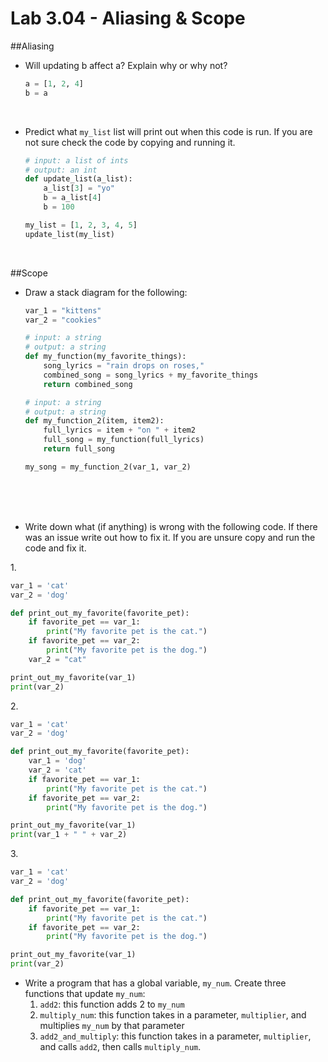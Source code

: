 # Lab 3.04 - Aliasing & Scope

##Aliasing
* Will updating b affect a? Explain why or why not?

    ```python
    a = [1, 2, 4]
    b = a
    ```
    <br>

* Predict what `my_list` list will print out when this code is run. If you are not sure check the code by copying and running it.

    ```python
    # input: a list of ints
    # output: an int
    def update_list(a_list):
        a_list[3] = "yo"
        b = a_list[4]
        b = 100

    my_list = [1, 2, 3, 4, 5]
    update_list(my_list)
    ```
    <br>

##Scope
* Draw a stack diagram for the following:

    ```python
    var_1 = "kittens"
    var_2 = "cookies"

    # input: a string
    # output: a string
    def my_function(my_favorite_things):
        song_lyrics = "rain drops on roses,"
        combined_song = song_lyrics + my_favorite_things
        return combined_song

    # input: a string
    # output: a string
    def my_function_2(item, item2):
        full_lyrics = item + "on " + item2
        full_song = my_function(full_lyrics)
        return full_song

    my_song = my_function_2(var_1, var_2)
    ```
    <br>
    <br>
    <br>

* Write down what (if anything) is wrong with the following code. If there was an issue write out how to fix it. If you are unsure copy and run the code and fix it.

1\.

```python
var_1 = 'cat'
var_2 = 'dog'

def print_out_my_favorite(favorite_pet):
    if favorite_pet == var_1:
        print("My favorite pet is the cat.")
    if favorite_pet == var_2:
        print("My favorite pet is the dog.")
    var_2 = "cat"

print_out_my_favorite(var_1)
print(var_2)
```

2\.

```python
var_1 = 'cat'
var_2 = 'dog'

def print_out_my_favorite(favorite_pet):
    var_1 = 'dog'
    var_2 = 'cat'
    if favorite_pet == var_1:
        print("My favorite pet is the cat.")
    if favorite_pet == var_2:
        print("My favorite pet is the dog.")

print_out_my_favorite(var_1)
print(var_1 + " " + var_2)
```

3\.

```python
var_1 = 'cat'
var_2 = 'dog'

def print_out_my_favorite(favorite_pet):
    if favorite_pet == var_1:
        print("My favorite pet is the cat.")
    if favorite_pet == var_2:
        print("My favorite pet is the dog.")

print_out_my_favorite(var_1)
print(var_2)
```

* Write a program that has a global variable, `my_num`. Create three functions that update `my_num`:
    1. `add2`: this function adds 2 to `my_num`
    2. `multiply_num`: this function takes in a parameter, `multiplier`, and multiplies `my_num` by that parameter
    3. `add2_and_multiply`: this function takes in a parameter, `multiplier`, and calls `add2`, then calls `multiply_num`.
